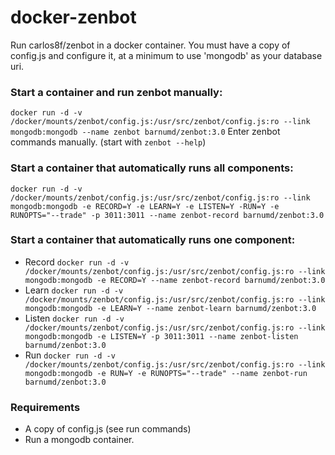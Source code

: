 # docker-zenbot

Run carlos8f/zenbot in a docker container. You must have a copy of config.js and configure it, at a minimum to use 'mongodb' as your database uri.

### Start a container and run zenbot manually:
```docker run -d -v /docker/mounts/zenbot/config.js:/usr/src/zenbot/config.js:ro --link mongodb:mongodb --name zenbot barnumd/zenbot:3.0```
Enter zenbot commands manually.  (start with `zenbot --help`)

### Start a container that automatically runs all components:
```docker run -d -v /docker/mounts/zenbot/config.js:/usr/src/zenbot/config.js:ro --link mongodb:mongodb -e RECORD=Y -e LEARN=Y -e LISTEN=Y -RUN=Y -e RUNOPTS="--trade" -p 3011:3011 --name zenbot-record barnumd/zenbot:3.0```

### Start a container that automatically runs one component:
 * Record
```docker run -d -v /docker/mounts/zenbot/config.js:/usr/src/zenbot/config.js:ro --link mongodb:mongodb -e RECORD=Y --name zenbot-record barnumd/zenbot:3.0```
 * Learn
```docker run -d -v /docker/mounts/zenbot/config.js:/usr/src/zenbot/config.js:ro --link mongodb:mongodb -e LEARN=Y --name zenbot-learn barnumd/zenbot:3.0```
 * Listen
```docker run -d -v /docker/mounts/zenbot/config.js:/usr/src/zenbot/config.js:ro --link mongodb:mongodb -e LISTEN=Y -p 3011:3011 --name zenbot-listen barnumd/zenbot:3.0```
 * Run
```docker run -d -v /docker/mounts/zenbot/config.js:/usr/src/zenbot/config.js:ro --link mongodb:mongodb -e RUN=Y -e RUNOPTS="--trade" --name zenbot-run barnumd/zenbot:3.0```


### Requirements
- A copy of config.js (see run commands)
- Run a mongodb container.

